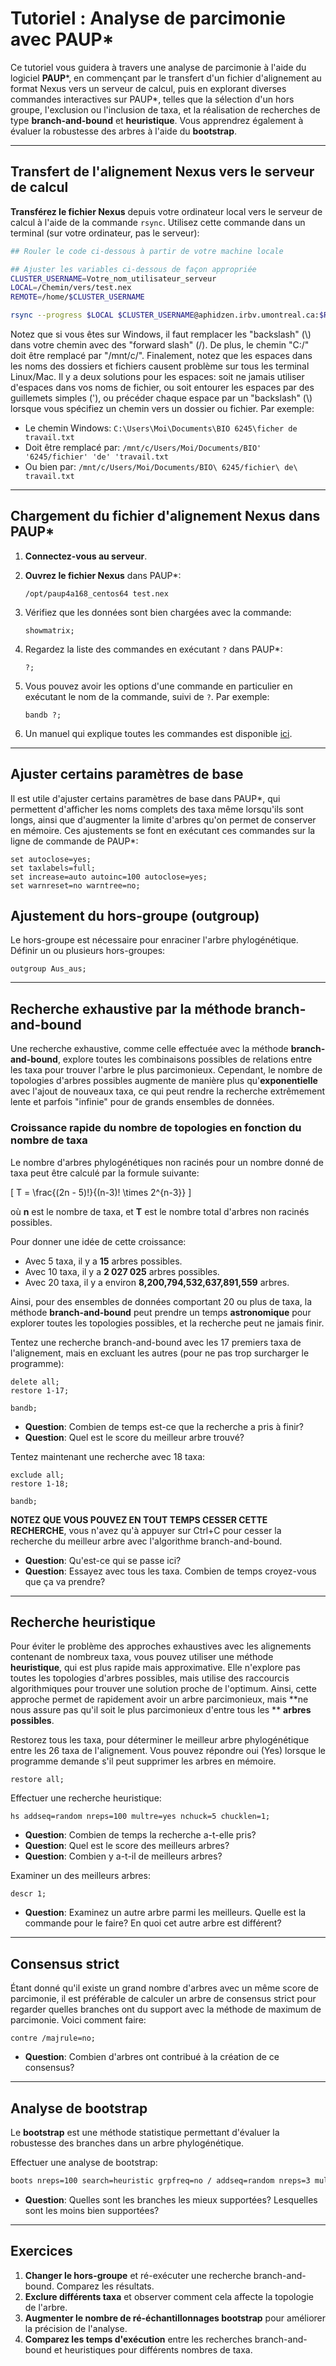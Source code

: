 # Tutoriel : Analyse de parcimonie avec PAUP*

Ce tutoriel vous guidera à travers une analyse de parcimonie à l'aide du logiciel **PAUP***, en 
commençant par le transfert d'un fichier d'alignement au format Nexus vers un serveur de calcul, 
puis en explorant diverses commandes interactives sur PAUP*, telles que la sélection d'un hors 
groupe, l'exclusion ou l'inclusion de taxa, et la réalisation de recherches de type 
**branch-and-bound** et **heuristique**. Vous apprendrez également à évaluer la robustesse des 
arbres à l'aide du **bootstrap**.

---

## Transfert de l'alignement Nexus vers le serveur de calcul

**Transférez le fichier Nexus** depuis votre ordinateur local vers le serveur de calcul à l'aide 
de la commande `rsync`. Utilisez cette commande dans un terminal (sur votre ordinateur, pas le 
serveur):  
```bash
## Rouler le code ci-dessous à partir de votre machine locale

## Ajuster les variables ci-dessous de façon appropriée
CLUSTER_USERNAME=Votre_nom_utilisateur_serveur
LOCAL=/Chemin/vers/test.nex
REMOTE=/home/$CLUSTER_USERNAME

rsync --progress $LOCAL $CLUSTER_USERNAME@aphidzen.irbv.umontreal.ca:$REMOTE/
```

Notez que si vous êtes sur Windows, il faut remplacer les "backslash" (\\) dans votre chemin avec 
des "forward slash" (\/). De plus, le chemin "C:/" doit être remplacé par "/mnt/c/". Finalement, 
notez que les espaces dans les noms des dossiers et fichiers causent problème sur tous les 
terminal Linux/Mac. Il y a deux solutions pour les espaces: soit ne jamais utiliser d'espaces dans 
vos noms de fichier, ou soit entourer les espaces par des guillemets simples ('), ou précéder 
chaque espace par un "backslash" (\\) lorsque vous spécifiez un chemin vers un dossier ou fichier. 
Par exemple:  
- Le chemin Windows: `C:\Users\Moi\Documents\BIO 6245\ficher de travail.txt`  
- Doit être remplacé par: `/mnt/c/Users/Moi/Documents/BIO' '6245/fichier' 'de' 'travail.txt`  
- Ou bien par: `/mnt/c/Users/Moi/Documents/BIO\ 6245/fichier\ de\ travail.txt`


---

## Chargement du fichier d'alignement Nexus dans PAUP*

1. **Connectez-vous au serveur**.  

2. **Ouvrez le fichier Nexus** dans PAUP*:  
   ```
   /opt/paup4a168_centos64 test.nex
   
   ```

3. Vérifiez que les données sont bien chargées avec la commande:  
   ```
   showmatrix;
   
   ```
4. Regardez la liste des commandes en exécutant `?` dans PAUP*:
   ```
   ?;
   
   ```

5. Vous pouvez avoir les options d'une commande en particulier en exécutant le nom de la commande, 
suivi de `?`. Par exemple:  
   ```
   bandb ?;
   
   ```

6. Un manuel qui explique toutes les commandes est disponible 
[ici](https://phylosolutions.com/paup-documentation/paupmanual.pdf).

---

## Ajuster certains paramètres de base

Il est utile d'ajuster certains paramètres de base dans PAUP\*, qui permettent d'afficher les noms 
complets des taxa même lorsqu'ils sont longs, ainsi que d'augmenter la limite d'arbres qu'on 
permet de conserver en mémoire. Ces ajustements se font en exécutant ces commandes sur la ligne 
de commande de PAUP\*:  
```
set autoclose=yes;
set taxlabels=full;
set increase=auto autoinc=100 autoclose=yes;
set warnreset=no warntree=no;

```

## Ajustement du hors-groupe (outgroup)

Le hors-groupe est nécessaire pour enraciner l'arbre phylogénétique. Définir un ou plusieurs 
hors-groupes:  
```
outgroup Aus_aus;

```

---

## Recherche exhaustive par la méthode branch-and-bound

Une recherche exhaustive, comme celle effectuée avec la méthode **branch-and-bound**, explore 
toutes les combinaisons possibles de relations entre les taxa pour trouver l'arbre le plus 
parcimonieux. Cependant, le nombre de topologies d'arbres possibles augmente de manière plus 
qu'**exponentielle** avec l'ajout de nouveaux taxa, ce qui peut rendre la recherche extrêmement 
lente et parfois "infinie" pour de grands ensembles de données.

### Croissance rapide du nombre de topologies en fonction du nombre de taxa

Le nombre d'arbres phylogénétiques non racinés pour un nombre donné de taxa peut être calculé par 
la formule suivante:  

\[
T = \frac{(2n - 5)!}{(n-3)! \times 2^{n-3}}
\]

où **n** est le nombre de taxa, et **T** est le nombre total d'arbres non racinés possibles.

Pour donner une idée de cette croissance:  
- Avec 5 taxa, il y a **15** arbres possibles.  
- Avec 10 taxa, il y a **2 027 025** arbres possibles.  
- Avec 20 taxa, il y a environ **8,200,794,532,637,891,559** arbres.  

Ainsi, pour des ensembles de données comportant 20 ou plus de taxa, la méthode 
**branch-and-bound** peut prendre un temps **astronomique** pour explorer toutes les topologies 
possibles, et la recherche peut ne jamais finir.

Tentez une recherche branch-and-bound avec les 17 premiers taxa de l'alignement, mais en excluant 
les autres (pour ne pas trop surcharger le programme):  
```
delete all;
restore 1-17;

bandb;

```

- **Question**: Combien de temps est-ce que la recherche a pris à finir?  
- **Question**: Quel est le score du meilleur arbre trouvé?  

Tentez maintenant une recherche avec 18 taxa:
```
exclude all;
restore 1-18;

bandb;

```

**NOTEZ QUE VOUS POUVEZ EN TOUT TEMPS CESSER CETTE RECHERCHE**, vous n'avez qu'à appuyer sur 
Ctrl+C pour cesser la recherche du meilleur arbre avec l'algorithme branch-and-bound.

- **Question**: Qu'est-ce qui se passe ici?
- **Question**: Essayez avec tous les taxa. Combien de temps croyez-vous que ça va prendre?

---

## Recherche heuristique

Pour éviter le problème des approches exhaustives avec les alignements contenant de nombreux taxa, 
vous pouvez utiliser une méthode **heuristique**, qui est plus rapide mais approximative. Elle 
n'explore pas toutes les topologies d'arbres possibles, mais utilise des raccourcis algorithmiques 
pour trouver une solution proche de l'optimum. Ainsi, cette approche permet de rapidement avoir un 
arbre parcimonieux, mais **ne nous assure pas qu'il soit le plus parcimonieux d'entre tous les **
**arbres possibles**.

Restorez tous les taxa, pour déterminer le meilleur arbre phylogénétique entre les 26 taxa de 
l'alignement. Vous pouvez répondre oui (Yes) lorsque le programme demande s'il peut supprimer les 
arbres en mémoire.  
```
restore all;

```

Effectuer une recherche heuristique:  
```
hs addseq=random nreps=100 multre=yes nchuck=5 chucklen=1;

```

- **Question**: Combien de temps la recherche a-t-elle pris?  
- **Question**: Quel est le score des meilleurs arbres?  
- **Question**: Combien y a-t-il de meilleurs arbres?  

Examiner un des meilleurs arbres:  
```
descr 1;

```

- **Question**: Examinez un autre arbre parmi les meilleurs. Quelle est la commande pour le faire? 
En quoi cet autre arbre est différent?  

---

## Consensus strict

Étant donné qu'il existe un grand nombre d'arbres avec un même score de parcimonie, il est 
préférable de calculer un arbre de consensus strict pour regarder quelles branches ont du support 
avec la méthode de maximum de parcimonie. Voici comment faire:  
```
contre /majrule=no;

```

- **Question**: Combien d'arbres ont contribué à la création de ce consensus?

---

## Analyse de bootstrap

Le **bootstrap** est une méthode statistique permettant d'évaluer la robustesse des branches dans 
un arbre phylogénétique.

Effectuer une analyse de bootstrap:  
```bash
boots nreps=100 search=heuristic grpfreq=no / addseq=random nreps=3 multre=yes steepest=no nchuck=3 chucklen=1 limitperrep=yes;

```

- **Question**: Quelles sont les branches les mieux supportées? Lesquelles sont les moins bien 
supportées?

---

## Exercices

1. **Changer le hors-groupe** et ré-exécuter une recherche branch-and-bound. 
Comparez les résultats.  
2. **Exclure différents taxa** et observer comment cela affecte la topologie de l'arbre.
3. **Augmenter le nombre de ré-échantillonnages bootstrap** pour améliorer la précision de 
l'analyse.  
4. **Comparez les temps d'exécution** entre les recherches branch-and-bound et heuristiques pour 
différents nombres de taxa.  
